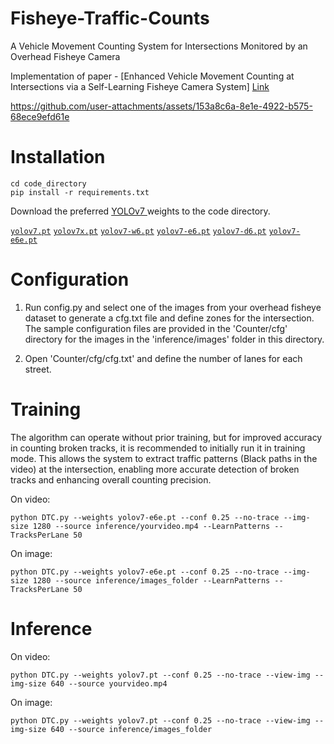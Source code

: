 # Fisheye-Traffic-Counts

A Vehicle Movement Counting System for Intersections Monitored by an Overhead Fisheye Camera

Implementation of paper - [Enhanced Vehicle Movement Counting at Intersections via a Self-Learning Fisheye Camera System] [Link](https://ieeexplore.ieee.org/abstract/document/10542980)

https://github.com/user-attachments/assets/153a8c6a-8e1e-4922-b575-68ece9efd61e


# Installation
``` shell
cd code_directory
pip install -r requirements.txt
```




Download the preferred [YOLOv7 ](https://github.com/WongKinYiu/yolov7) weights to the code directory.

[`yolov7.pt`](https://github.com/WongKinYiu/yolov7/releases/download/v0.1/yolov7.pt) [`yolov7x.pt`](https://github.com/WongKinYiu/yolov7/releases/download/v0.1/yolov7x.pt) [`yolov7-w6.pt`](https://github.com/WongKinYiu/yolov7/releases/download/v0.1/yolov7-w6.pt) [`yolov7-e6.pt`](https://github.com/WongKinYiu/yolov7/releases/download/v0.1/yolov7-e6.pt) [`yolov7-d6.pt`](https://github.com/WongKinYiu/yolov7/releases/download/v0.1/yolov7-d6.pt) [`yolov7-e6e.pt`](https://github.com/WongKinYiu/yolov7/releases/download/v0.1/yolov7-e6e.pt)

# Configuration
1. Run config.py and select one of the images from your overhead fisheye dataset to generate a cfg.txt file and define zones for the intersection. The sample configuration files are provided in the 'Counter/cfg' directory for the images in the 'inference/images' folder in this directory.

2. Open 'Counter/cfg/cfg.txt' and define the number of lanes for each street.

# Training
The algorithm can operate without prior training, but for improved accuracy in counting broken tracks, it is recommended to initially run it in training mode. This allows the system to extract traffic patterns (Black paths in the video) at the intersection, enabling more accurate detection of broken tracks and enhancing overall counting precision.

On video:
``` shell
python DTC.py --weights yolov7-e6e.pt --conf 0.25 --no-trace --img-size 1280 --source inference/yourvideo.mp4 --LearnPatterns --TracksPerLane 50
```
On image:
``` shell
python DTC.py --weights yolov7-e6e.pt --conf 0.25 --no-trace --img-size 1280 --source inference/images_folder --LearnPatterns --TracksPerLane 50
```

# Inference
On video:
``` shell
python DTC.py --weights yolov7.pt --conf 0.25 --no-trace --view-img --img-size 640 --source yourvideo.mp4
```
On image:
``` shell
python DTC.py --weights yolov7.pt --conf 0.25 --no-trace --view-img --img-size 640 --source inference/images_folder
```
